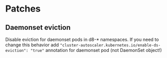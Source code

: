 # Patches

## Daemonset eviction

Disable eviction for daemonset pods in d8-* namespaces. If you need to change this behavior add
`"cluster-autoscaler.kubernetes.io/enable-ds-eviction": "true"` annotation for daemonset pod (not DaemonSet object!)
